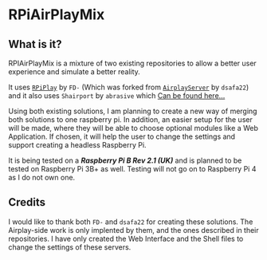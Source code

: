 # RPiAirPlayMix

## What is it?
RPIAirPlayMix is a mixture of two existing repositories to allow a better user experience and simulate a better reality.

It uses [`RPiPlay`](https://github.com/FD-/RPiPlay) by `FD-` (Which was forked from [`AirplayServer`](https://github.com/) by `dsafa22`) and it also uses `Shairport` by `abrasive` which [Can be found here...](https://github.com/abrasive/shairport)

Using both existing solutions, I am planning to create a new way of merging both solutions to one raspberry pi. In addition, an easier setup for the user will be made, where they will be able to choose optional modules like a Web Application. If chosen, it will help the user to change the settings and support creating a headless Raspberry Pi.

It is being tested on a ***Raspberry Pi B Rev 2.1 (UK)*** and is planned to be tested on Raspberry Pi 3B+ as well.
Testing will not go on to Raspberry Pi 4 as I do not own one.

## Credits

I would like to thank both `FD-` and `dsafa22` for creating these solutions. The Airplay-side work is only implented by them, and the ones described in their repositories. I have only created the Web Interface and the Shell files to change the settings of these servers.
